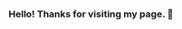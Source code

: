 ### Hello! Thanks for visiting my page. 👋

<!--
**ReeceRenninger/ReeceRenninger** is a ✨ _special_ ✨ repository because its `README.md` (this file) appears on your GitHub profile.



- 🔭 I’m currently working on becoming a full stack developer prioriting JavaScript...
- 🌱 I’m currently learning JavaScript, HTML, CSS...
- 👯 I’m looking to collaborate on any beginner projects! I am starting out with website creation and functionality right now, but would love to move toward
more advanced concepts as my knowledge base increases...
- 🤔 I’m looking for help with anything! Even if its not something I am currently trying to learn, any advice or knowledge is always appreciated!...
- 💬 Ask me about my military experience, career fields, or how I got here! ...
- 📫 How to reach me: [LinkedIn](https://www.linkedin.com/in/reecerenninger/)...
- ⚡ Fun fact: I had the honor of doing the coin flip at an international soccer game ...
-->

